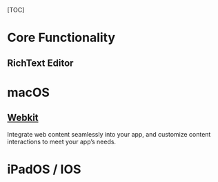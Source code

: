 [TOC]

# Core Functionality

## RichText Editor

# macOS

## [Webkit](https://developer.apple.com/documentation/webkit)

Integrate web content seamlessly into your app, and customize content interactions to meet your app’s needs. 

# iPadOS / IOS